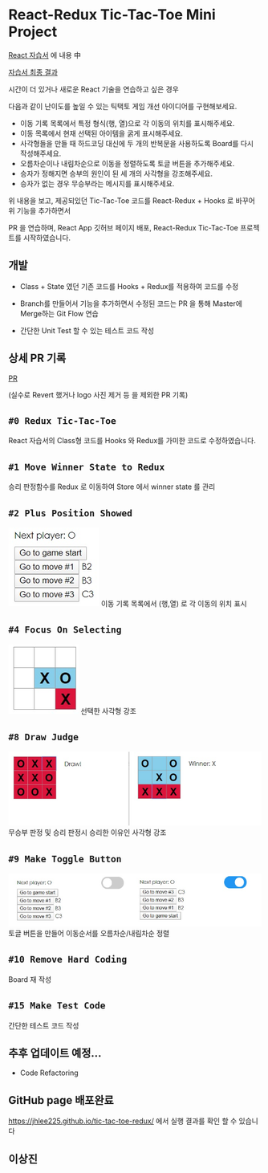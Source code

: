 # React-Redux Tic-Tac-Toe Mini Project

[React 자습서](https://ko.reactjs.org/tutorial/tutorial.html) 에 내용 中

[자습서 최종 결과](https://codepen.io/gaearon/pen/gWWZgR?editors=0010)

시간이 더 있거나 새로운 React 기술을 연습하고 싶은 경우 

다음과 같이 난이도를 높일 수 있는 틱택토 게임 개선 아이디어를 구현해보세요.

- 이동 기록 목록에서 특정 형식(행, 열)으로 각 이동의 위치를 표시해주세요.
- 이동 목록에서 현재 선택된 아이템을 굵게 표시해주세요.
- 사각형들을 만들 때 하드코딩 대신에 두 개의 반복문을 사용하도록 Board를 다시 작성해주세요.
- 오름차순이나 내림차순으로 이동을 정렬하도록 토글 버튼을 추가해주세요.
- 승자가 정해지면 승부의 원인이 된 세 개의 사각형을 강조해주세요.
- 승자가 없는 경우 무승부라는 메시지를 표시해주세요.

위 내용을 보고, 제공되있던 Tic-Tac-Toe 코드를 React-Redux + Hooks 로 바꾸어 위 기능을 추가하면서 

PR 을 연습하며, React App 깃허브 페이지 배포, React-Redux Tic-Tac-Toe 프로젝트를 시작하였습니다.

## 개발

- Class + State 였던 기존 코드를 Hooks + Redux를 적용하여 코드를 수정

- Branch를 만들어서 기능을 추가하면서 수정된 코드는 PR 을 통해 Master에 Merge하는 Git Flow 연습

- 간단한 Unit Test 할 수 있는 테스트 코드 작성


## 상세 PR 기록

[PR](https://github.com/jhlee225/tic-tac-toe-redux/pulls?q=is%3Apr+is%3Aclosed)

(실수로 Revert 했거나 logo 사진 제거 등 을 제외한 PR 기록)

## `#0 Redux Tic-Tac-Toe`

React 자습서의 Class형 코드를 Hooks 와 Redux를 가미한 코드로 수정하였습니다.

## `#1 Move Winner State to Redux`

승리 판정함수를 Redux 로 이동하여 Store 에서 winner state 를 관리

## `#2 Plus Position Showed`

<img src="./ReadMe/MoveLoc.jpg">
이동 기록 목록에서 (행,열) 로 각 이동의 위치 표시

## `#4 Focus On Selecting`

<img src="./ReadMe/Selecting.jpg">
선택한 사각형 강조

## `#8 Draw Judge`

<img src="./ReadMe/DrawAndWin.jpg">
무승부 판정 및 승리 판정시 승리한 이유인 사각형 강조

## `#9 Make Toggle Button`

<img src="./ReadMe/ToggleBtn.jpg">
토글 버튼을 만들어 이동순서를 오름차순/내림차순 정렬

## `#10 Remove Hard Coding`

Board 재 작성

## `#15 Make Test Code`

간단한 테스트 코드 작성

## 추후 업데이트 예정...

- Code Refactoring

## GitHub page 배포완료

https://jhlee225.github.io/tic-tac-toe-redux/ 에서 실행 결과를 확인 할 수 있습니다

## 이상진 